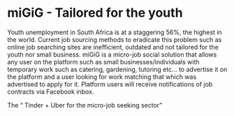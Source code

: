 # miGiG - Tailored for the youth

Youth unemployment in South Africa is at a staggering 56%, the highest in the world. Current job sourcing methods to eradicate this problem such as online job searching sites are inefficient, outdated and not tailored for the youth nor small business.
miGiG is a micro-job social solution that allows any user on the platform such as small businesses/individuals with temporary work such as catering, gardening, tutoring etc... to advertise it on the platform and a user looking for work matching that which was advertised to apply for it. Platform users will receive notifications of job contracts via Facebook inbox.

The “ Tinder + Uber for the micro-job seeking sector”  
